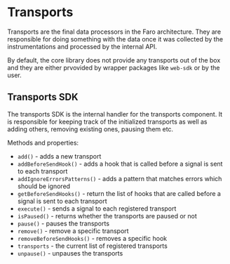 # Transports

Transports are the final data processors in the Faro architecture. They are responsible for doing something with the
data once it was collected by the instrumentations and processed by the internal API.

By default, the core library does not provide any transports out of the box and they are either prvovided by wrapper
packages like `web-sdk` or by the user.

## Transports SDK

The transports SDK is the internal handler for the transports component. It is responsible for keeping track of the
initialized transports as well as adding others, removing existing ones, pausing them etc.

Methods and properties:

- `add()` - adds a new transport
- `addBeforeSendHook()` - adds a hook that is called before a signal is sent to each transport
- `addIgnoreErrorsPatterns()` - adds a pattern that matches errors which should be ignored
- `getBeforeSendHooks()` - return the list of hooks that are called before a signal is sent to each transport
- `execute()` - sends a signal to each registered transport
- `isPaused()` - returns whether the transports are paused or not
- `pause()` - pauses the transports
- `remove()` - remove a specific transport
- `removeBeforeSendHooks()` - removes a specific hook
- `transports` - the current list of registered transports
- `unpause()` - unpauses the transports
